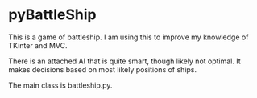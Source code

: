 pyBattleShip
============

This is a game of battleship. I am using this to improve my knowledge of TKinter and MVC. 

There is an attached AI that is quite smart, though likely not optimal. It makes decisions based on most likely positions of ships.

The main class is battleship.py.